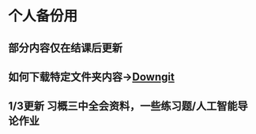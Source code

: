 # 个人备份用
## 部分内容仅在结课后更新
## 如何下载特定文件夹内容->[Downgit](https://minhaskamal.github.io/DownGit/)
## 1/3更新 习概三中全会资料，一些练习题/人工智能导论作业
